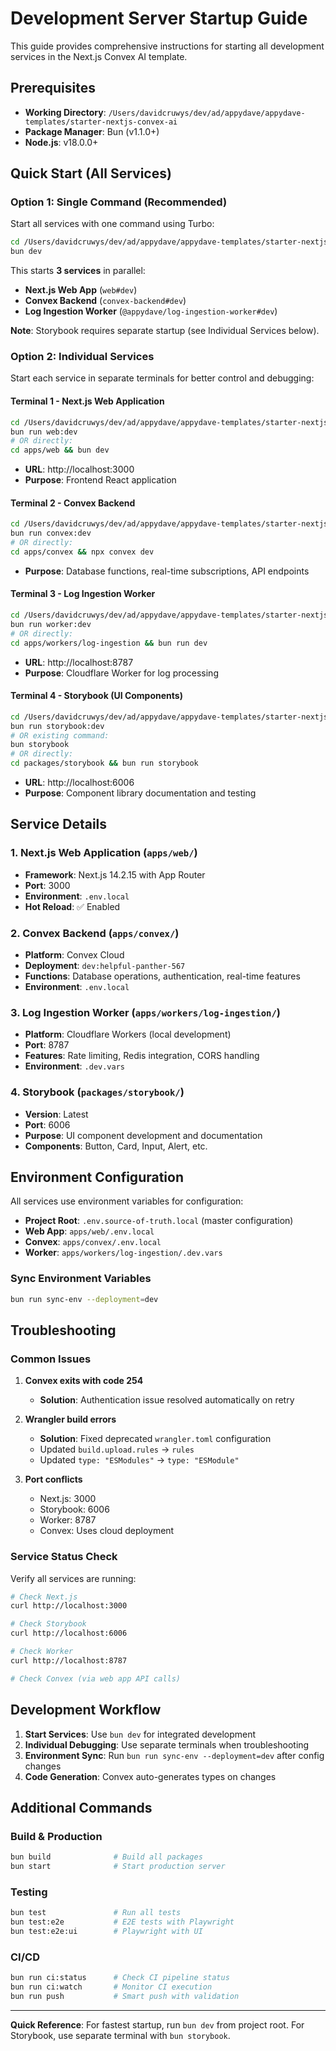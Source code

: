 # Development Server Startup Guide

This guide provides comprehensive instructions for starting all development services in the Next.js Convex AI template.

## Prerequisites

- **Working Directory**: `/Users/davidcruwys/dev/ad/appydave/appydave-templates/starter-nextjs-convex-ai`
- **Package Manager**: Bun (v1.1.0+)
- **Node.js**: v18.0.0+

## Quick Start (All Services)

### Option 1: Single Command (Recommended)

Start all services with one command using Turbo:

```bash
cd /Users/davidcruwys/dev/ad/appydave/appydave-templates/starter-nextjs-convex-ai
bun dev
```

This starts **3 services** in parallel:

- **Next.js Web App** (`web#dev`)
- **Convex Backend** (`convex-backend#dev`)
- **Log Ingestion Worker** (`@appydave/log-ingestion-worker#dev`)

**Note**: Storybook requires separate startup (see Individual Services below).

### Option 2: Individual Services

Start each service in separate terminals for better control and debugging:

#### Terminal 1 - Next.js Web Application

```bash
cd /Users/davidcruwys/dev/ad/appydave/appydave-templates/starter-nextjs-convex-ai
bun run web:dev
# OR directly:
cd apps/web && bun dev
```

- **URL**: http://localhost:3000
- **Purpose**: Frontend React application

#### Terminal 2 - Convex Backend

```bash
cd /Users/davidcruwys/dev/ad/appydave/appydave-templates/starter-nextjs-convex-ai
bun run convex:dev
# OR directly:
cd apps/convex && npx convex dev
```

- **Purpose**: Database functions, real-time subscriptions, API endpoints

#### Terminal 3 - Log Ingestion Worker

```bash
cd /Users/davidcruwys/dev/ad/appydave/appydave-templates/starter-nextjs-convex-ai
bun run worker:dev
# OR directly:
cd apps/workers/log-ingestion && bun run dev
```

- **URL**: http://localhost:8787
- **Purpose**: Cloudflare Worker for log processing

#### Terminal 4 - Storybook (UI Components)

```bash
cd /Users/davidcruwys/dev/ad/appydave/appydave-templates/starter-nextjs-convex-ai
bun run storybook:dev
# OR existing command:
bun storybook
# OR directly:
cd packages/storybook && bun run storybook
```

- **URL**: http://localhost:6006
- **Purpose**: Component library documentation and testing

## Service Details

### 1. Next.js Web Application (`apps/web/`)

- **Framework**: Next.js 14.2.15 with App Router
- **Port**: 3000
- **Environment**: `.env.local`
- **Hot Reload**: ✅ Enabled

### 2. Convex Backend (`apps/convex/`)

- **Platform**: Convex Cloud
- **Deployment**: `dev:helpful-panther-567`
- **Functions**: Database operations, authentication, real-time features
- **Environment**: `.env.local`

### 3. Log Ingestion Worker (`apps/workers/log-ingestion/`)

- **Platform**: Cloudflare Workers (local development)
- **Port**: 8787
- **Features**: Rate limiting, Redis integration, CORS handling
- **Environment**: `.dev.vars`

### 4. Storybook (`packages/storybook/`)

- **Version**: Latest
- **Port**: 6006
- **Purpose**: UI component development and documentation
- **Components**: Button, Card, Input, Alert, etc.

## Environment Configuration

All services use environment variables for configuration:

- **Project Root**: `.env.source-of-truth.local` (master configuration)
- **Web App**: `apps/web/.env.local`
- **Convex**: `apps/convex/.env.local`
- **Worker**: `apps/workers/log-ingestion/.dev.vars`

### Sync Environment Variables

```bash
bun run sync-env --deployment=dev
```

## Troubleshooting

### Common Issues

1. **Convex exits with code 254**
   - **Solution**: Authentication issue resolved automatically on retry

2. **Wrangler build errors**
   - **Solution**: Fixed deprecated `wrangler.toml` configuration
   - Updated `build.upload.rules` → `rules`
   - Updated `type: "ESModules"` → `type: "ESModule"`

3. **Port conflicts**
   - Next.js: 3000
   - Storybook: 6006
   - Worker: 8787
   - Convex: Uses cloud deployment

### Service Status Check

Verify all services are running:

```bash
# Check Next.js
curl http://localhost:3000

# Check Storybook
curl http://localhost:6006

# Check Worker
curl http://localhost:8787

# Check Convex (via web app API calls)
```

## Development Workflow

1. **Start Services**: Use `bun dev` for integrated development
2. **Individual Debugging**: Use separate terminals when troubleshooting
3. **Environment Sync**: Run `bun run sync-env --deployment=dev` after config changes
4. **Code Generation**: Convex auto-generates types on changes

## Additional Commands

### Build & Production

```bash
bun build              # Build all packages
bun start              # Start production server
```

### Testing

```bash
bun test               # Run all tests
bun test:e2e           # E2E tests with Playwright
bun test:e2e:ui        # Playwright with UI
```

### CI/CD

```bash
bun run ci:status      # Check CI pipeline status
bun run ci:watch       # Monitor CI execution
bun run push           # Smart push with validation
```

---

**Quick Reference**: For fastest startup, run `bun dev` from project root. For Storybook, use separate terminal with `bun storybook`.
